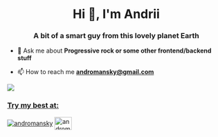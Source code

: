 <h1 align="center">Hi 👋, I'm Andrii</h1>
<h3 align="center">A bit of a smart guy from this lovely planet Earth</h3>

- 💬 Ask me about **Progressive rock or some other frontend/backend stuff**

- 📫 How to reach me **andromansky@gmail.com** 

<a href="http://t.me/spocksbeard" target="blank"><img src="https://img.shields.io/badge/Telegram-2CA5E0?style=for-the-badge&logo=telegram&logoColor=white" />


<h3 align="left">Try my best at:</h3>
<p align="left">
<a href="https://www.codewars.com/users/andromansky" target="blank"><img align="center" src="https://www.codewars.com/users/andromansky/badges/large" alt="andromansky"/></a>
<a href="https://www.leetcode.com/andromansky" target="blank"><img align="center" src="https://raw.githubusercontent.com/rahuldkjain/github-profile-readme-generator/master/src/images/icons/Social/leet-code.svg" alt="andromansky" height="30" width="40" /></a>
</p>
